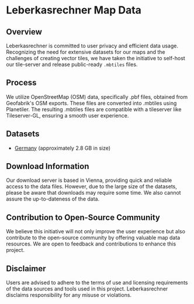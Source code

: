 # Leberkasrechner Map Data

## Overview
Leberkasrechner is committed to user privacy and efficient data usage. Recognizing the need for extensive datasets for our maps and the challenges of creating vector tiles, we have taken the initiative to self-host our tile-server and release public-ready `.mbtiles` files.

## Process
We utilize OpenStreetMap (OSM) data, specifically .pbf files, obtained from Geofabrik's OSM exports. These files are converted into .mbtiles using Planetiler. The resulting .mbtiles files are compatible with a tileserver like Tileserver-GL, ensuring a smooth user experience.

## Datasets
- [Germany](https://data.leberkasrechner.de/Germany.mbtiles) (approximately 2.8 GB in size)

## Download Information
Our download server is based in Vienna, providing quick and reliable access to the data files. However, due to the large size of the datasets, please be aware that downloads may require some time. We also cannot assure the up-to-dateness of the data.

## Contribution to Open-Source Community
We believe this initiative will not only improve the user experience but also contribute to the open-source community by offering valuable map data resources. We are open to feedback and contributions to enhance this project.

## Disclaimer
Users are advised to adhere to the terms of use and licensing requirements of the data sources and tools used in this project. Leberkasrechner disclaims responsibility for any misuse or violations.
